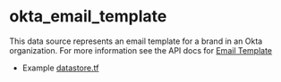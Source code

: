 # okta_email_template

This data source represents an email template for a brand in an Okta
organization. For more information see the API docs for [Email
Template](https://developer.okta.com/docs/reference/api/brands/#email-template)

- Example [datastore.tf](./datasource.tf)
